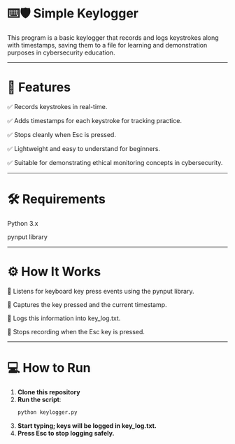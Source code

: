 # ⌨️🛡️ Simple Keylogger
This program is a basic keylogger that records and logs keystrokes along with timestamps, saving them to a file for learning and demonstration purposes in cybersecurity education.

__________

# 🧠  Features
✅ Records keystrokes in real-time.

✅ Adds timestamps for each keystroke for tracking practice.

✅ Stops cleanly when Esc is pressed.

✅ Lightweight and easy to understand for beginners.

✅ Suitable for demonstrating ethical monitoring concepts in cybersecurity.

______________

# 🛠️ Requirements
Python 3.x

pynput library

_______


# ⚙️ How It Works
🔹 Listens for keyboard key press events using the pynput library.

🔹 Captures the key pressed and the current timestamp.

🔹 Logs this information into key_log.txt.

🔹 Stops recording when the Esc key is pressed.

________

# 💻 How to Run
1. **Clone this repository**
2. **Run the script**:
   ```bash
   python keylogger.py
3. **Start typing; keys will be logged in key_log.txt.**  
4. **Press Esc to stop logging safely.**
